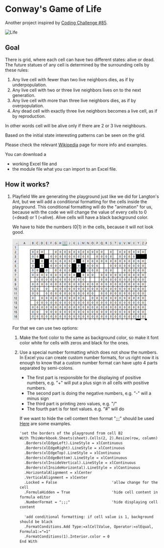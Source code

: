 # Conway's Game of Life

Another project inspired by [Coding Challenge #85](https://www.youtube.com/watch?v=FWSR_7kZuYg).

![Life](https://upload.wikimedia.org/wikipedia/commons/e/e5/Gospers_glider_gun.gif)

## Goal

There is grid, where each cell can have two different states: alive or dead. The future statues of any cell is determined by the surrounding cells by these rules:
1. Any live cell with fewer than two live neighbors dies, as if by underpopulation.
2. Any live cell with two or three live neighbors lives on to the next generation.
3. Any live cell with more than three live neighbors dies, as if by overpopulation.
4. Any dead cell with exactly three live neighbors becomes a live cell, as if by reproduction. 

In other words cell will be alive only if there are 2 or 3 live neighbours.

Based on the initial state interesting patterns can be seen on the grid.

Please check the relevant [Wikipedia](https://en.wikipedia.org/wiki/Conway%27s_Game_of_Life) page for more info and examples.

You can download a 
 - working Excel file and
 - the module file what you can import to an Excel file.

## How it works?

1. Playfield
   We are generating the playground just like we did for Langton's Ant, but we will add a conditional formatting for the cells inside the playground. This conditional formatting will do the "animation" for us, because with the code we will change the value of every cells to 0 (=dead) or 1 (=alive). Alive cells will have a black background color.

   We have to hide the numbers (0|1) in the cells, because it will not look good. 

   ![Numbers](https://github.com/viszi/codes/blob/master/Excel/Fun/005_Game_of_Life/images/001_Numbers.png)

   For that we can use two options:
   1. Make the font color to the same as background color, so make it font color white for cells with zeros and black for the ones.
   2. Use a special number formatting which does not show the numbers. In Excel you can create custom number formats, for us right now it is enough to know that a custom number format can have upto 4 parts separated by semi-colons.
      
      - The first part is responsible for the displaying of positive numbers, e.g. "+" will put a plus sign in all cells with positive numbers.
      - The second part is doing the negative numbers, e.g. "-" will a minus sign
      - The third part is printing zero values, e.g. "/"
      - The fourth part is for text values. e.g. "#" will do  

      If we want to hide the cell content then format ";;;" should be used 
      [Here](https://exceljet.net/custom-number-formats) are some examples.
      
      ```
      'set the borders of the playground from cell B2
      With ThisWorkbook.Sheets(sheet).Cells(2, 2).Resize(row, column)
        .Borders(xlEdgeLeft).LineStyle = xlContinuous
        .Borders(xlEdgeRight).LineStyle = xlContinuous
        .Borders(xlEdgeTop).LineStyle = xlContinuous
        .Borders(xlEdgeBottom).LineStyle = xlContinuous
        .Borders(xlInsideVertical).LineStyle = xlContinuous
        .Borders(xlInsideHorizontal).LineStyle = xlContinuous
        .HorizontalAlignment = xlCenter
        .VerticalAlignment = xlCenter
        .Locked = False                         'allow change for the cell
        .FormulaHidden = True                   'hide cell content in formula editor
        .NumberFormat = ";;;"                   'hide displaying cell content
        
        'add conditional formatting: if cell value is 1, background should be black
        .FormatConditions.Add Type:=xlCellValue, Operator:=xlEqual, Formula1:="=1"
        .FormatConditions(1).Interior.color = 0
      End With
      ```
